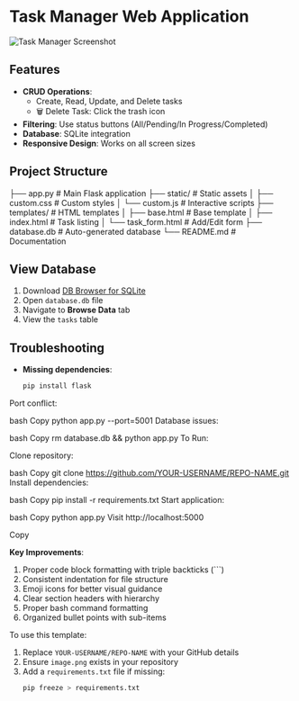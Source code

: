 # Task Manager Web Application

![Task Manager Screenshot](image.png)

## Features
- **CRUD Operations**:
  - Create, Read, Update, and Delete tasks
  - 🗑️ Delete Task: Click the trash icon
- **Filtering**: Use status buttons (All/Pending/In Progress/Completed)
- **Database**: SQLite integration
- **Responsive Design**: Works on all screen sizes

## Project Structure
├── app.py # Main Flask application
├── static/ # Static assets
│ ├── custom.css # Custom styles
│ └── custom.js # Interactive scripts
├── templates/ # HTML templates
│ ├── base.html # Base template
│ ├── index.html # Task listing
│ └── task_form.html # Add/Edit form
├── database.db # Auto-generated database
└── README.md # Documentation


## View Database
1. Download [DB Browser for SQLite](https://sqlitebrowser.org/)
2. Open `database.db` file
3. Navigate to **Browse Data** tab
4. View the `tasks` table

## Troubleshooting
- **Missing dependencies**:
  ```bash
  pip install flask
Port conflict:

bash
Copy
python app.py --port=5001
Database issues:

bash
Copy
rm database.db && python app.py
To Run:

Clone repository:

bash
Copy
git clone https://github.com/YOUR-USERNAME/REPO-NAME.git
Install dependencies:

bash
Copy
pip install -r requirements.txt
Start application:

bash
Copy
python app.py
Visit http://localhost:5000

Copy

**Key Improvements**:
1. Proper code block formatting with triple backticks (```)
2. Consistent indentation for file structure
3. Emoji icons for better visual guidance
4. Clear section headers with hierarchy
5. Proper bash command formatting
6. Organized bullet points with sub-items

To use this template:
1. Replace `YOUR-USERNAME/REPO-NAME` with your GitHub details
2. Ensure `image.png` exists in your repository
3. Add a `requirements.txt` file if missing:
   ```bash
   pip freeze > requirements.txt
